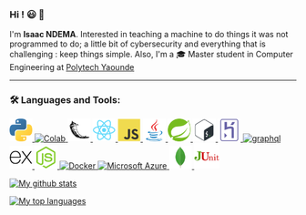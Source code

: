 ### Hi ! :smiley: 👋
I'm **Isaac NDEMA**. Interested in teaching a machine to do things it was not programmed to do; a little bit of cybersecurity and everything that is challenging : keep things simple. Also, I'm a :mortar_board: Master student in Computer Engineering at [Polytech Yaounde](https://polytechnique.cm)
<!--
 - I am looking for my way in this vast world of computer science: :thought_balloon: *What if we were interested in quantum cryptography :grey_question:*
 - :notes: In my ears, a bit of Drill Instrumental. Cameroonian web series embellish some days darkened by bugs.
 - :speech_balloon: Reachable via [ Telegram ](https://t.me/IsaacNdema)
 - :memo: *Simplicity is the garment of perfection.* , Wladimir Wolf-Gozin
-->
<hr>
<!--
<p>
    <img width="600"
         src="https://github.com/script-0/script-0/blob/main/github-metrics.svg" 
         alt="script-0's Github Metrics"
     />
</p>
-->

<h3 align="left">🛠&nbsp;Languages and Tools:</h3>
<p align="left">
 
  <a href="https://www.python.org/" target="_blank">
    <img
      src="images/python.svg"
      alt="Python"
      width="40"
      height="40"
    />
  </a>
 
  <a href="https://colab.research.google.com/" target="_blank">
    <img
      src="https://raw.githubusercontent.com/googlecolab/open_in_colab/main/images/icon128.png"
      alt="Colab"
      width="40"
      height="40"
    />
  </a>
 
  <a href="https://flask.palletsprojects.com/en/2.0.x/" target="_blank">
    <img
      src="https://raw.githubusercontent.com/devicons/devicon/master/icons/flask/flask-original.svg"
      alt="flask"
      width="40"
      height="40"
    />
  </a>
 
   <a href="https://reactjs.org/" target="_blank">
    <img
      src="https://raw.githubusercontent.com/devicons/devicon/master/icons/react/react-original.svg"
      alt="reactnative"
      width="40"
      height="40"
    />
  </a>
 
  <a href="https://developer.mozilla.org/en-US/docs/Web/JavaScript" target="_blank">
    <img
      src="https://raw.githubusercontent.com/devicons/devicon/master/icons/javascript/javascript-original.svg"
      alt="javascript"
      width="40"
      height="40"
    />
  </a>
 
  <a href="https://docs.oracle.com/en/java/" target="_blank">
    <img
      src="https://raw.githubusercontent.com/devicons/devicon/master/icons/java/java-original.svg"
      alt="java"
      width="40"
      height="40"
    />
  </a>
 
  <a href="https://spring.io/projects/spring-boot" target="_blank">
    <img
      src="https://raw.githubusercontent.com/devicons/devicon/master/icons/spring/spring-original.svg"
      alt="spring"
      width="40"
      height="40"
    />
  </a>
    <a href="" target="_blank">
    <img
      src="https://raw.githubusercontent.com/devicons/devicon/master/icons/bash/bash-original.svg"
      alt="bash"
      width="40"
      height="40"
    />
  </a>
  
  <a href="https://id.heroku.com/login" target="_blank">
    <img
      src="https://raw.githubusercontent.com/devicons/devicon/master/icons/heroku/heroku-original.svg"
      alt="Heroku"
      width="40"
      height="40"
    />
  </a>
  
  <a href="https://graphql.org" target="_blank">
    <img
      src="https://www.vectorlogo.zone/logos/graphql/graphql-icon.svg"
      alt="graphql"
      width="40"
      height="40"
    />
  </a>

  
  <a href="https://expressjs.com" target="_blank">
    <img
      src="https://raw.githubusercontent.com/devicons/devicon/master/icons/express/express-original.svg"
      alt="express"
      width="40"
      height="40"
    />
  </a>

  <a href="https://nodejs.org" target="_blank">
    <img
      src="https://raw.githubusercontent.com/devicons/devicon/master/icons/nodejs/nodejs-plain.svg"
      alt="nodejs"
      width="40"
      height="40"
    />
  </a>

  <a href="https://www.docker.com/" target="_blank">
    <img
      src="https://www.docker.com/sites/default/files/d8/styles/role_icon/public/2019-07/Moby-logo.png?itok=sYH_JEaJ"
      alt="Docker"
      width="40"
      height="40"
    />
  </a>
 
 <a href="https://azure.microsoft.com/" target="_blank">
    <img
      src="https://swimburger.net/media/fbqnp2ie/azure.svg"
      alt="Microsoft Azure"
      width="40"
      height="40"
    />
  </a>

  <a href="https://www.mongodb.com/" target="_blank">
    <img
      src="https://raw.githubusercontent.com/devicons/devicon/master/icons/mongodb/mongodb-original.svg"
      alt="mongodb"
      width="40"
      height="40"
    />
  </a>
 
 <a href="https://github.com/junit-team" target="_blank">
    <img
      src="images/junit.png"
      alt="Junit"
      height="45"
    />
  </a>
</p>

[![My github stats](https://github-readme-stats.vercel.app/api?username=script-0&count_private=true&show_icons=true&theme=dark)](https://github.com/script-0/github-readme-stats)

[![My top languages](https://github-readme-stats.vercel.app/api/top-langs/?username=script-0&layout=compact&hide=html,css&theme=dark)](https://github.com/script-0/github-readme-stats)

